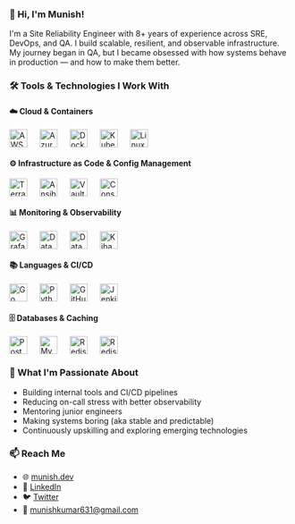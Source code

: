 ### 👋 Hi, I'm Munish!

I'm a Site Reliability Engineer with 8+ years of experience across SRE, DevOps, and QA. I build scalable, resilient, and observable infrastructure. My journey began in QA, but I became obsessed with how systems behave in production — and how to make them better.

### 🛠️ Tools & Technologies I Work With

#### ☁️ Cloud & Containers

<p style="display: flex; gap: 12px; flex-wrap: wrap; align-items: center;">
  <a href="https://www.google.com/search?q=AWS+official" target="_blank" rel="noopener noreferrer" style="margin-right: 10px;"><img src="https://cdn.jsdelivr.net/npm/simple-icons@v10/icons/amazonaws.svg" alt="AWS" title="AWS" width="32"/></a>
  <a href="https://www.google.com/search?q=Azure+official" target="_blank" rel="noopener noreferrer" style="margin-right: 10px;"><img src="https://cdn.jsdelivr.net/npm/simple-icons@v10/icons/microsoftazure.svg" alt="Azure" title="Azure" width="32"/></a>
  <a href="https://www.google.com/search?q=Docker+official" target="_blank" rel="noopener noreferrer" style="margin-right: 10px;"><img src="https://cdn.jsdelivr.net/npm/simple-icons@v10/icons/docker.svg" alt="Docker" title="Docker" width="32"/></a>
  <a href="https://www.google.com/search?q=Kubernetes+official" target="_blank" rel="noopener noreferrer" style="margin-right: 10px;"><img src="https://cdn.jsdelivr.net/npm/simple-icons@v10/icons/kubernetes.svg" alt="Kubernetes" title="Kubernetes" width="32"/></a>
  <a href="https://www.google.com/search?q=Linux+official" target="_blank" rel="noopener noreferrer" style="margin-right: 10px;"><img src="https://cdn.jsdelivr.net/npm/simple-icons@v10/icons/linux.svg" alt="Linux" title="Linux" width="32"/></a>
</p>

#### ⚙️ Infrastructure as Code & Config Management

<p style="display: flex; gap: 12px; flex-wrap: wrap; align-items: center;">
  <a href="https://www.google.com/search?q=Terraform+official" target="_blank" rel="noopener noreferrer" style="margin-right: 10px;"><img src="https://cdn.jsdelivr.net/npm/simple-icons@v10/icons/terraform.svg" alt="Terraform" title="Terraform" width="32"/></a>
  <a href="https://www.google.com/search?q=Ansible+official" target="_blank" rel="noopener noreferrer" style="margin-right: 10px;"><img src="https://cdn.jsdelivr.net/npm/simple-icons@v10/icons/ansible.svg" alt="Ansible" title="Ansible" width="32"/></a>
  <a href="https://www.google.com/search?q=Vault+official" target="_blank" rel="noopener noreferrer" style="margin-right: 10px;"><img src="https://cdn.jsdelivr.net/npm/simple-icons@v10/icons/vault.svg" alt="Vault" title="Vault" width="32"/></a>
  <a href="https://www.google.com/search?q=Consul+official" target="_blank" rel="noopener noreferrer" style="margin-right: 10px;"><img src="https://cdn.jsdelivr.net/npm/simple-icons@v10/icons/consul.svg" alt="Consul" title="Consul" width="32"/></a>
</p>

#### 📊 Monitoring & Observability

<p style="display: flex; gap: 12px; flex-wrap: wrap; align-items: center;">
  <a href="https://www.google.com/search?q=Grafana+official" target="_blank" rel="noopener noreferrer" style="margin-right: 10px;"><img src="https://cdn.jsdelivr.net/npm/simple-icons@v10/icons/grafana.svg" alt="Grafana" title="Grafana" width="32"/></a>
  <a href="https://www.google.com/search?q=Datadog+official" target="_blank" rel="noopener noreferrer" style="margin-right: 10px;"><img src="https://cdn.jsdelivr.net/npm/simple-icons@v10/icons/datadog.svg" alt="Datadog" title="Datadog" width="32"/></a>
  <a href="https://www.google.com/search?q=Elasticsearch+official" target="_blank" rel="noopener noreferrer" style="margin-right: 10px;"><img src="https://cdn.jsdelivr.net/npm/simple-icons@v10/icons/elasticsearch.svg" alt="Datadog" title="Elasticsearch" width="32"/></a>
  <a href="https://www.google.com/search?q=Kibana+official" target="_blank" rel="noopener noreferrer" style="margin-right: 10px;"><img src="https://cdn.jsdelivr.net/npm/simple-icons@v10/icons/kibana.svg" alt="Kibana" title="Kibana" width="32"/></a>
</p>

#### 📚 Languages & CI/CD

<p style="display: flex; gap: 12px; flex-wrap: wrap; align-items: center;">
  <a href="https://www.google.com/search?q=Go+official" target="_blank" rel="noopener noreferrer" style="margin-right: 10px;"><img src="https://cdn.jsdelivr.net/npm/simple-icons@v10/icons/go.svg" alt="Go" title="Go" width="32"/></a>
  <a href="https://www.google.com/search?q=Python+official" target="_blank" rel="noopener noreferrer" style="margin-right: 10px;"><img src="https://cdn.jsdelivr.net/npm/simple-icons@v10/icons/python.svg" alt="Python" title="Python" width="32"/></a>
  <a href="https://www.google.com/search?q=GitHub Actions+official" target="_blank" rel="noopener noreferrer" style="margin-right: 10px;"><img src="https://cdn.jsdelivr.net/npm/simple-icons@v10/icons/githubactions.svg" alt="GitHub Actions" title="GitHub Actions" width="32"/></a>
  <a href="https://www.google.com/search?q=Jenkins+official" target="_blank" rel="noopener noreferrer" style="margin-right: 10px;"><img src="https://cdn.jsdelivr.net/npm/simple-icons@v10/icons/jenkins.svg" alt="Jenkins" title="Jenkins" width="32"/></a>
</p>

#### 🗄️ Databases & Caching

<p style="display: flex; gap: 12px; flex-wrap: wrap; align-items: center;">
  <a href="https://www.google.com/search?q=PostgreSQL+official" target="_blank" rel="noopener noreferrer" style="margin-right: 10px;"><img src="https://cdn.jsdelivr.net/npm/simple-icons@v10/icons/postgresql.svg" alt="PostgreSQL" title="PostgreSQL" width="32"/></a>
  <a href="https://www.google.com/search?q=MySQL+official" target="_blank" rel="noopener noreferrer" style="margin-right: 10px;"><img src="https://cdn.jsdelivr.net/npm/simple-icons@v10/icons/mysql.svg" alt="MySQL" title="MySQL" width="32"/></a>
  <a href="https://www.google.com/search?q=MSSQL+official" target="_blank" rel="noopener noreferrer" style="margin-right: 10px;"><img src="https://cdn.jsdelivr.net/npm/simple-icons@v10/icons/microsoftsqlserver.svg" alt="Redis" title="Microsoft SQL Server" width="32"/></a>
  <a href="https://www.google.com/search?q=Redis+official" target="_blank" rel="noopener noreferrer" style="margin-right: 10px;"><img src="https://cdn.jsdelivr.net/npm/simple-icons@v10/icons/redis.svg" alt="Redis" title="Redis" width="32"/></a>
</p>

### 🚀 What I'm Passionate About

* Building internal tools and CI/CD pipelines
* Reducing on-call stress with better observability
* Mentoring junior engineers
* Making systems boring (aka stable and predictable)
* Continuously upskilling and exploring emerging technologies

### 📫 Reach Me

* 🌐 [munish.dev](https://munish.dev)
* 💼 [LinkedIn](https://linkedin.com/in/munishkumar631)
* 🐦 [Twitter](https://x.com/munishkr_)
* 📧 [munishkumar631@gmail.com](mailto:munishkumar631@gmail.com)
